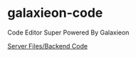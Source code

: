 # galaxieon-code
Code Editor Super Powered By Galaxieon


[Server Files/Backend Code](https://github.com/muhammadsemeer/galaxieon-code-server)
